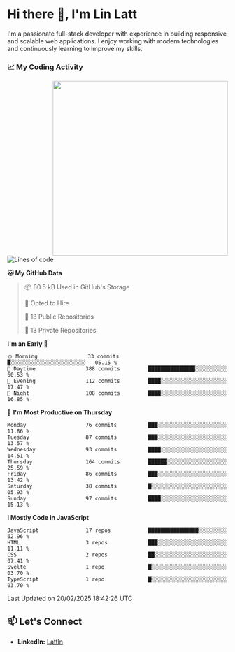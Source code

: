 # Hi there 👋, I'm Lin Latt

I'm a passionate full-stack developer with experience in building responsive and scalable web applications. I enjoy working with modern technologies and continuously learning to improve my skills.

### 📈 My Coding Activity 
<img src="https://github.com/user-attachments/assets/6cec4854-3eec-4600-9120-9be1d3cb2bfe"  width="400px" align="right">

<!--START_SECTION:waka-->
![Lines of code](https://img.shields.io/badge/From%20Hello%20World%20I%27ve%20Written-328.1%20thousand%20lines%20of%20code-blue)

**🐱 My GitHub Data** 

> 📦 80.5 kB Used in GitHub's Storage 
 > 
> 💼 Opted to Hire
 > 
> 📜 13 Public Repositories 
 > 
> 🔑 13 Private Repositories 
 > 
**I'm an Early 🐤** 

```text
🌞 Morning                33 commits          █░░░░░░░░░░░░░░░░░░░░░░░░   05.15 % 
🌆 Daytime                388 commits         ███████████████░░░░░░░░░░   60.53 % 
🌃 Evening                112 commits         ████░░░░░░░░░░░░░░░░░░░░░   17.47 % 
🌙 Night                  108 commits         ████░░░░░░░░░░░░░░░░░░░░░   16.85 % 
```
📅 **I'm Most Productive on Thursday** 

```text
Monday                   76 commits          ███░░░░░░░░░░░░░░░░░░░░░░   11.86 % 
Tuesday                  87 commits          ███░░░░░░░░░░░░░░░░░░░░░░   13.57 % 
Wednesday                93 commits          ████░░░░░░░░░░░░░░░░░░░░░   14.51 % 
Thursday                 164 commits         ██████░░░░░░░░░░░░░░░░░░░   25.59 % 
Friday                   86 commits          ███░░░░░░░░░░░░░░░░░░░░░░   13.42 % 
Saturday                 38 commits          █░░░░░░░░░░░░░░░░░░░░░░░░   05.93 % 
Sunday                   97 commits          ████░░░░░░░░░░░░░░░░░░░░░   15.13 % 
```


**I Mostly Code in JavaScript** 

```text
JavaScript               17 repos            ████████████████░░░░░░░░░   62.96 % 
HTML                     3 repos             ███░░░░░░░░░░░░░░░░░░░░░░   11.11 % 
CSS                      2 repos             ██░░░░░░░░░░░░░░░░░░░░░░░   07.41 % 
Svelte                   1 repo              █░░░░░░░░░░░░░░░░░░░░░░░░   03.70 % 
TypeScript               1 repo              █░░░░░░░░░░░░░░░░░░░░░░░░   03.70 % 
```




 Last Updated on 20/02/2025 18:42:26 UTC
<!--END_SECTION:waka-->

## 📫 Let's Connect

- **LinkedIn:** [Lattln](https://linkedin.com/in/lin-latt)
<!-- - **Portfolio:** [Your Portfolio](https://yourportfolio.com) -->
